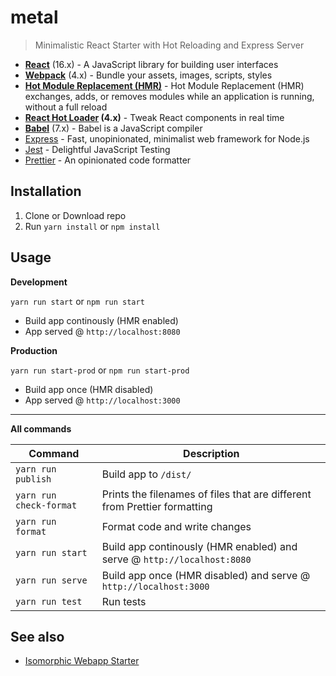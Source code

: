 # metal

> Minimalistic React Starter with Hot Reloading and Express Server

- **[React](https://reactjs.org/)** (16.x) - A JavaScript library for building user interfaces
- **[Webpack](https://webpack.js.org/)** (4.x) - Bundle your assets, images, scripts, styles
- **[Hot Module Replacement (HMR)](https://webpack.js.org/concepts/hot-module-replacement/)** - Hot Module Replacement (HMR) exchanges, adds, or removes modules while an application is running, without a full reload
- **[React Hot Loader](https://github.com/gaearon/react-hot-loader) (4.x)** - Tweak React components in real time
- **[Babel](http://babeljs.io/)** (7.x) - Babel is a JavaScript compiler
- [Express](https://expressjs.com/) - Fast, unopinionated, minimalist web framework for Node.js
- [Jest](https://jestjs.io/) - Delightful JavaScript Testing
- [Prettier](https://prettier.io/) - An opinionated code formatter

## Installation

1. Clone or Download repo
2. Run `yarn install` or `npm install`

## Usage

**Development**

`yarn run start` or `npm run start`

- Build app continously (HMR enabled)
- App served @ `http://localhost:8080`

**Production**

`yarn run start-prod` or `npm run start-prod`

- Build app once (HMR disabled)
- App served @ `http://localhost:3000`

---

**All commands**

| Command                 | Description                                                               |
| ----------------------- | ------------------------------------------------------------------------- |
| `yarn run publish`      | Build app to `/dist/`                                                     |
| `yarn run check-format` | Prints the filenames of files that are different from Prettier formatting |
| `yarn run format`       | Format code and write changes                                             |
| `yarn run start`        | Build app continously (HMR enabled) and serve @ `http://localhost:8080`   |
| `yarn run serve`        | Build app once (HMR disabled) and serve @ `http://localhost:3000`         |
| `yarn run test`         | Run tests                                                                 |


## See also

- [Isomorphic Webapp Starter](https://github.com/vikpe/isomorphic-webapp-starter)
